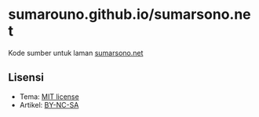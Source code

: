 # sumarouno.github.io/sumarsono.net

Kode sumber untuk laman [sumarsono.net](http://www.sumarsono.net/)

## Lisensi

- Tema: [MIT license](LICENSE.md)
- Artikel: [BY-NC-SA](http://creativecommons.org/licenses/by-nc-sa/4.0/)
